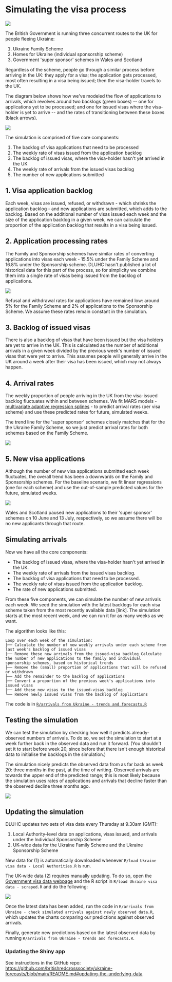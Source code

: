 # Simulating the visa process

![](images/forecast%20arrivals%20-%20winter%20surge.png)

The British Government is running three concurrent routes to the UK for people fleeing Ukraine:

1.  Ukraine Family Scheme
2.  Homes for Ukraine (individual sponsorship scheme)
3.  Government 'super sponsor' schemes in Wales and Scotland

Regardless of the scheme, people go through a similar process before arriving in the UK: they apply for a visa; the application gets processed, most often resulting in a visa being issued; then the visa-holder travels to the UK.

The diagram below shows how we've modeled the flow of applications to arrivals, which revolves around two backlogs (green boxes) -- one for applications yet to be processed; and one for issued visas where the visa-holder is yet to arrive -- and the rates of transitioning between these boxes (black arrows).

![](https://docs.google.com/drawings/d/e/2PACX-1vQe4Vk2vEkw0R8hj1SbXIxxhG8oTI0kPaavDnK06okRRddhNxuKGvov-HW__8-0HZiWCs0Hwti0Kqxt/pub?w=1522&h=467)

The simulation is comprised of five core components:

1.  The backlog of visa applications that need to be processed
2.  The weekly rate of visas issued from the application backlog
3.  The backlog of issued visas, where the visa-holder hasn't yet arrived in the UK
4.  The weekly rate of arrivals from the issued visas backlog
5.  The number of new applications submitted

## 1. Visa application backlog

Each week, visas are issued, refused, or withdrawn - which shrinks the application backlog - and new applications are submitted, which adds to the backlog. Based on the additional number of visas issued each week and the size of the application backlog in a given week, we can calculate the proportion of the application backlog that results in a visa being issued.

## 2. Application processing rates

The Family and Sponsorship schemes have similar rates of converting applications into visas each week - 15.5% under the Family Scheme and 16.8% under the Sponsorship scheme. DLUHC hasn't published a lot of historical data for this part of the process, so for simplicity we combine them into a single rate of visas being issued from the backlog of applications.

![](images/simulation/Proportion%20of%20applications%20that%20are%20issued%20a%20visa%20each%20week.png)

Refusal and withdrawal rates for applications have remained low: around 5% for the Family Scheme and 2% of applications to the Sponsorship Scheme. We assume these rates remain constant in the simulation.

## 3. Backlog of issued visas

There is also a backlog of visas that have been issued but the visa holders are yet to arrive in the UK. This is calculated as the number of additional arrivals in a given week divided by the previous week's number of issued visas that were yet to arrive. This assumes people will generally arrive in the UK around a week after their visa has been issued, which may not always happen.

## 4. Arrival rates

The weekly proportion of people arriving in the UK from the visa-issued backlog fluctuates within and between schemes. We fit MARS models - [multivariate adaptive regression splines](https://en.wikipedia.org/wiki/Multivariate_adaptive_regression_spline) - to predict arrival rates (per visa scheme) and use these predicted rates for future, simulated weeks.

The trend line for the 'super sponsor' schemes closely matches that for the the Ukraine Family Scheme, so we just predict arrival rates for both schemes based on the Family Scheme.

![](images/simulation/Weekly%20arrivals%20as%20a%20proportion%20of%20the%20backlog%20of%20issued%20visas%20-%20nonlinear%20models.png)

## 5. New visa applications

Although the number of new visa applications submitted each week fluctuates, the overall trend has been a downwards on the Family and Sponsorship schemes. For the baseline scenario, we fit linear regressions (one for each scheme) and use the out-of-sample predicted values for the future, simulated weeks.

![](images/simulation/weekly%20applications.png)

Wales and Scotland paused new applications to their 'super sponsor' schemes on 10 June and 13 July, respectively, so we assume there will be no new applicants through that route.

## Simulating arrivals

Now we have all the core components:

- The backlog of issued visas, where the visa-holder hasn't yet arrived in the UK.
- The weekly rate of arrivals from the issued visas backlog.
- The backlog of visa applications that need to be processed.
- The weekly rate of visas issued from the application backlog.
- The rate of new applications submitted.

From these five components, we can simulate the number of new arrivals each week. We seed the simulation with the latest backlogs for each visa scheme taken from the most recently available data [link]. The simulation starts at the most recent week, and we can run it for as many weeks as we want.

The algorithm looks like this:

    Loop over each week of the simulation: 
    ├── Calculate the number of new weekly arrivals under each scheme from last week's backlog of issued visas
    ├── Remove these new arrivals from the issued-visa backlog Calculate the number of new applications to the family and individual sponsorship schemes, based on historical trends
    ├── Remove the (small) proportion of applications that will be refused or withdrawn
    ├── Add the remainder to the backlog of applications
    ├── Convert a proportion of the previous week's applications into issued visas
    ├── Add these new visas to the issued-visas backlog
    └── Remove newly issued visas from the backlog of applications

The code is in [`R/arrivals from Ukraine - trends and forecasts.R`](R/arrivals%20from%20Ukraine%20-%20trends%20and%20forecasts.R)

## Testing the simulation

We can test the simulation by checking how well it predicts already-observed numbers of arrivals. To do so, we set the simulation to start at a week further back in the observed data and run it forward. (You shouldn't set it to start before week 20, since before that there isn't enough historical data to initialise the backlogs in the simulation.)

The simulation nicely predicts the observed data from as far back as week 20: three months in the past, at the time of writing. Observed arrivals are towards the upper end of the predicted range; this is most likely because the simulation uses rates of applications and arrivals that decline faster than the observed decline three months ago.

![](images/forecast%20arrivals%20-%20testing%20the%20simulation.png)

## Updating the simulation
DLUHC updates two sets of visa data every Thursday at 9.30am (GMT):

1. Local Authority-level data on applications, visas issued, and arrivals under the Individual Sponsorship Scheme
2. UK-wide data for the Ukraine Family Scheme and the Ukraine Sponsorship Scheme

New data for (1) is automatically downloaded whenever `R/load Ukraine visa data - Local Authorities.R` is run.

The UK-wide data (2) requires manually updating. To do so, open the [Government visa data webpage](https://www.gov.uk/government/publications/ukraine-family-scheme-application-data) and the R script in `R/load Ukraine visa data - scraped.R` and do the following:

![](images/simulation/update-scraped-visa-data.png)

Once the latest data has been added, run the code in `R/arrivals from Ukraine - check simulated arrivals against newly observed data.R`, which updates the charts comparing our predictions against observed arrivals.

Finally, generate new predictions based on the latest observed data by running `R/arrivals from Ukraine - trends and forecasts.R`.

### Updating the Shiny app

See instructions in the GitHub repo: https://github.com/britishredcrosssociety/ukraine-forecasts/blob/main/README.md#updating-the-underlying-data
